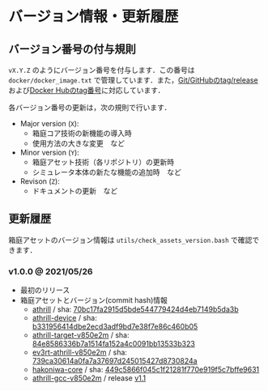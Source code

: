 # バージョン情報・更新履歴

## バージョン番号の付与規則

`vX.Y.Z` のようにバージョン番号を付与します．この番号は `docker/docker_image.txt` で管理しています．また，[Git/GitHubのtag/release](https://github.com/toppers/hakoniwa-single_robot/releases)および[Docker Hubのtag番号](https://hub.docker.com/r/toppersjp/hakoniwa-single_robot/tags)に対応しています．

各バージョン番号の更新は，次の規則で行います．

- Major version (`X`): 
    - 箱庭コア技術の新機能の導入時
    - 使用方法の大きな変更　など
- Minor version (`Y`): 
    - 箱庭アセット技術（各リポジトリ）の更新時
    - シミュレータ本体の新たな機能の追加時　など
- Revison (`Z`): 
    - ドキュメントの更新　など

## 更新履歴

箱庭アセットのバージョン情報は `utils/check_assets_version.bash` で確認できます．

### v1.0.0 @ 2021/05/26

- 最初のリリース
- 箱庭アセットとバージョン(commit hash)情報
    - [athrill](https://github.com/toppers/athrill) / sha: [70bc17fa2915d5bde544779424d4eb7149b5da3b](https://github.com/toppers/athrill/tree/70bc17fa2915d5bde544779424d4eb7149b5da3b)
    - [athrill-device](https://github.com/toppers/athrill-device) / sha: [b331956414dbe2ecd3adf9bd7e38f7e86c460b05](https://github.com/toppers/athrill-device/tree/b331956414dbe2ecd3adf9bd7e38f7e86c460b05)
    - [athrill-target-v850e2m](https://github.com/toppers/athrill-target-v850e2m) / sha: [84e8586336b7a1514fa152a4c0091bb13533b323](https://github.com/toppers/athrill-target-v850e2m/tree/84e8586336b7a1514fa152a4c0091bb13533b323)
    - [ev3rt-athrill-v850e2m](https://github.com/toppers/ev3rt-athrill-v850e2m) / sha: [739ca30614a0fa7a37697d245015427d8730824a](https://github.com/toppers/ev3rt-athrill-v850e2m/tree/739ca30614a0fa7a37697d245015427d8730824a)
    - [hakoniwa-core](https://github.com/toppers/hakoniwa-core) / sha: [449c5866f045c1f21281f770e919f5c7bffe9631](https://github.com/toppers/hakoniwa-core/tree/449c5866f045c1f21281f770e919f5c7bffe9631)
    - [athrill-gcc-v850e2m](https://github.com/toppers/athrill-gcc-v850e2m) / release [v1.1](https://github.com/toppers/athrill-gcc-v850e2m/releases/v1.1)

